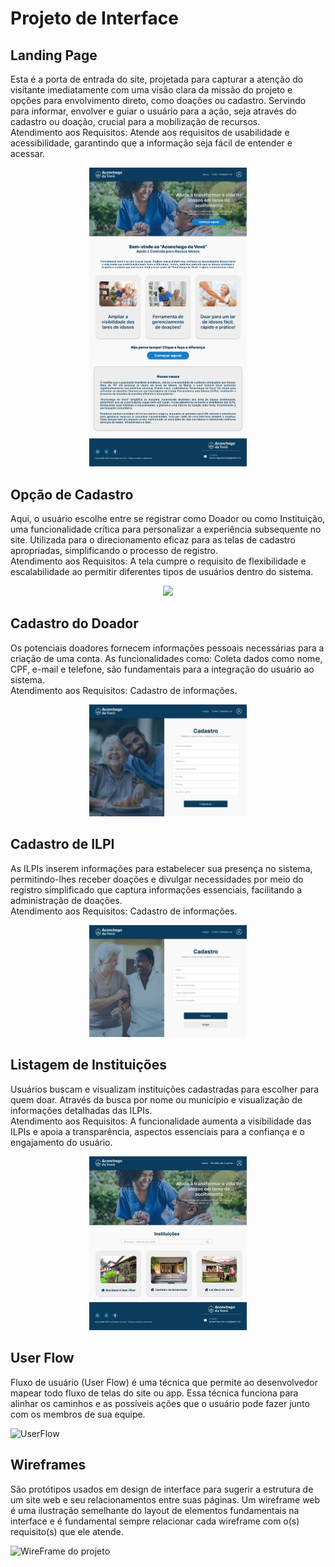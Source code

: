 
# Projeto de Interface

## Landing Page
Esta é a porta de entrada do site, projetada para capturar a atenção do visitante imediatamente com uma visão clara da missão do projeto e opções para envolvimento direto, como doações ou cadastro. Servindo para informar, envolver e guiar o usuário para a ação, seja através do cadastro ou doação, crucial para a mobilização de recursos.  
Atendimento aos Requisitos: Atende aos requisitos de usabilidade e acessibilidade, garantindo que a informação seja fácil de entender e acessar.  
<p align="center">
  <img src="https://github.com/ICEI-PUC-Minas-PMV-SI/pmv-si-2025-1-pe1-t4-aconchegodavovo/raw/c06655fa01deead02be558693aa03745b204130e/Landing%20Page.png" width="50%">
</p>

## Opção de Cadastro
Aqui, o usuário escolhe entre se registrar como Doador ou como Instituição, uma funcionalidade crítica para personalizar a experiência subsequente no site. Utilizada para o direcionamento eficaz para as telas de cadastro apropriadas, simplificando o processo de registro.  
Atendimento aos Requisitos: A tela cumpre o requisito de flexibilidade e escalabilidade ao permitir diferentes tipos de usuários dentro do sistema.  
<p align="center">
  <img src="https://github.com/ICEI-PUC-Minas-PMV-SI/pmv-si-2025-1-pe1-t4aconchegodavovo/raw/c06655fa01deead02be558693aa03745b204130e/Escolher%20Tipo%20de%20Cadastro.png" width="50%">
</p>

## Cadastro do Doador
Os potenciais doadores fornecem informações pessoais necessárias para a criação de uma conta. As funcionalidades como: Coleta dados como nome, CPF, e-mail e telefone, são fundamentais para a integração do usuário ao sistema.  
Atendimento aos Requisitos: Cadastro de informações.  
<p align="center">
  <img src="https://github.com/ICEI-PUC-Minas-PMV-SI/pmv-si-2025-1-pe1-t4-aconchegodavovo/raw/c06655fa01deead02be558693aa03745b204130e/Cadastro%20do%20Doador.png" width="50%">
</p>

## Cadastro de ILPI
As ILPIs inserem informações para estabelecer sua presença no sistema, permitindo-lhes receber doações e divulgar necessidades por meio do registro simplificado que captura informações essenciais, facilitando a administração de doações.  
Atendimento aos Requisitos: Cadastro de informações.  
<p align="center">
  <img src="https://github.com/ICEI-PUC-Minas-PMV-SI/pmv-si-2025-1-pe1-t4-aconchegodavovo/raw/f21009dea0cdb836814ef567e6fbe231fed57359/Cadastro%20ILPI%202.png" width="50%">
</p>

## Listagem de Instituições
Usuários buscam e visualizam instituições cadastradas para escolher para quem doar. Através da busca por nome ou município e visualização de informações detalhadas das ILPIs.  
Atendimento aos Requisitos: A funcionalidade aumenta a visibilidade das ILPIs e apoia a transparência, aspectos essenciais para a confiança e o engajamento do usuário.  
<p align="center">
  <img src="https://github.com/ICEI-PUC-Minas-PMV-SI/pmv-si-2025-1-pe1-t4-aconchegodavovo/raw/f21009dea0cdb836814ef567e6fbe231fed57359/Listagem%20de%20Institui%C3%A7%C3%B5es.png" width="50%">
</p>



## User Flow

Fluxo de usuário (User Flow) é uma técnica que permite ao desenvolvedor mapear todo fluxo de telas do site ou app. Essa técnica funciona para alinhar os caminhos e as possíveis ações que o usuário pode fazer junto com os membros de sua equipe.

![UserFlow](https://github.com/user-attachments/assets/2fde1737-8b4f-4f14-a83c-33c72c311a1b)


## Wireframes

São protótipos usados em design de interface para sugerir a estrutura de um site web e seu relacionamentos entre suas páginas. Um wireframe web é uma ilustração semelhante do layout de elementos fundamentais na interface e é fundamental sempre relacionar cada wireframe com o(s) requisito(s) que ele atende.

![WireFrame do projeto](https://github.com/ICEI-PUC-Minas-PMV-SI/pmv-si-2025-1-pe1-t4-aconchegodavovo/raw/cacb381436378039b9577ad1eb6edb065b898c52/WireFrame.png)
